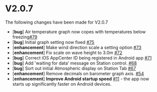 # V2.0.7

The following changes have been made for V2.0.7

- [**bug**] Air temperature graph now copes with temperatures below freezing[#79](https://github.com/jameslavery/SolentMet/issues/79)
- [**bug**] Initial graph setting now fixed [#75](https://github.com/jameslavery/SolentMet/issues/75)
- [**enhancement**] Make wind direction scale a setting option [#73](https://github.com/jameslavery/SolentMet/issues/73)
- [**enhancement**] Fix scale on wave height to 3.0m [#72](https://github.com/jameslavery/SolentMet/issues/72)
- [**bug**] Correct iOS AppCenter ID being registered in Android app [#71](https://github.com/jameslavery/SolentMet/issues/71)
- [**bug**] Add 'waiting for data' message on Station control. [#68](https://github.com/jameslavery/SolentMet/issues/68)
- [**bug**] Sort out initial Atmospheric display on Station Tab [#67](https://github.com/jameslavery/SolentMet/issues/67)
- [**enhancement**] Remove decimals on barometer graph axis. [#54](https://github.com/jameslavery/SolentMet/issues/54)
- [**enhancement**] __Improve Android startup speed__ [#11](https://github.com/jameslavery/SolentMet/issues/11) - the app now starts up significantly faster on Android devices.
